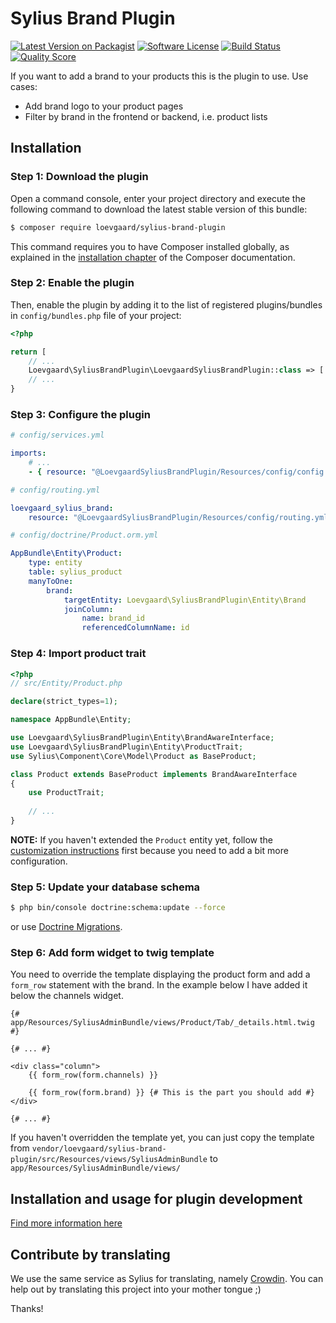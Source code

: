 # Sylius Brand Plugin

[![Latest Version on Packagist][ico-version]][link-packagist]
[![Software License][ico-license]](LICENSE)
[![Build Status][ico-travis]][link-travis]
[![Quality Score][ico-code-quality]][link-code-quality]

If you want to add a brand to your products this is the plugin to use. Use cases:
- Add brand logo to your product pages
- Filter by brand in the frontend or backend, i.e. product lists

## Installation

### Step 1: Download the plugin

Open a command console, enter your project directory and execute the following command to download the latest stable version of this bundle:

```bash
$ composer require loevgaard/sylius-brand-plugin
```

This command requires you to have Composer installed globally, as explained in the [installation chapter](https://getcomposer.org/doc/00-intro.md) of the Composer documentation.


### Step 2: Enable the plugin

Then, enable the plugin by adding it to the list of registered plugins/bundles
in `config/bundles.php` file of your project:

```php
<?php

return [
    // ...
    Loevgaard\SyliusBrandPlugin\LoevgaardSyliusBrandPlugin::class => ['all' => true],
    // ...
}
```

### Step 3: Configure the plugin

```yaml
# config/services.yml

imports:
    # ...
    - { resource: "@LoevgaardSyliusBrandPlugin/Resources/config/config.yml" }
```

```yaml
# config/routing.yml

loevgaard_sylius_brand:
    resource: "@LoevgaardSyliusBrandPlugin/Resources/config/routing.yml"
```

```yaml
# config/doctrine/Product.orm.yml

AppBundle\Entity\Product:
    type: entity
    table: sylius_product
    manyToOne:
        brand:
            targetEntity: Loevgaard\SyliusBrandPlugin\Entity\Brand
            joinColumn:
                name: brand_id
                referencedColumnName: id
```

### Step 4: Import product trait

```php
<?php
// src/Entity/Product.php

declare(strict_types=1);

namespace AppBundle\Entity;

use Loevgaard\SyliusBrandPlugin\Entity\BrandAwareInterface;
use Loevgaard\SyliusBrandPlugin\Entity\ProductTrait;
use Sylius\Component\Core\Model\Product as BaseProduct;

class Product extends BaseProduct implements BrandAwareInterface
{
    use ProductTrait;
    
    // ...
}
```

**NOTE:** If you haven't extended the `Product` entity yet, follow the [customization instructions](https://docs.sylius.com/en/1.2/customization/model.html) first because you need to add a bit more configuration.

### Step 5: Update your database schema
```bash
$ php bin/console doctrine:schema:update --force
```

or use [Doctrine Migrations](https://symfony.com/doc/master/bundles/DoctrineMigrationsBundle/index.html).

### Step 6: Add form widget to twig template
You need to override the template displaying the product form and add a `form_row` statement with the brand. In the example below I have added it below the channels widget.

```twig
{# app/Resources/SyliusAdminBundle/views/Product/Tab/_details.html.twig #}

{# ... #}

<div class="column">
    {{ form_row(form.channels) }}

    {{ form_row(form.brand) }} {# This is the part you should add #}
</div>

{# ... #}
```

If you haven't overridden the template yet, you can just copy the template from `vendor/loevgaard/sylius-brand-plugin/src/Resources/views/SyliusAdminBundle` to `app/Resources/SyliusAdminBundle/views/`

## Installation and usage for plugin development
[Find more information here](install-dev.md)

## Contribute by translating
We use the same service as Sylius for translating, namely [Crowdin](https://crowdin.com/project/sylius-brand-plugin). You can help out by translating this project into your mother tongue ;)

Thanks!

[ico-version]: https://img.shields.io/packagist/v/loevgaard/sylius-brand-plugin.svg?style=flat-square
[ico-license]: https://img.shields.io/badge/license-MIT-brightgreen.svg?style=flat-square
[ico-travis]: https://img.shields.io/travis/loevgaard/SyliusBrandPlugin/master.svg?style=flat-square
[ico-code-quality]: https://img.shields.io/scrutinizer/g/loevgaard/SyliusBrandPlugin.svg?style=flat-square

[link-packagist]: https://packagist.org/packages/loevgaard/sylius-brand-plugin
[link-travis]: https://travis-ci.org/loevgaard/SyliusBrandPlugin
[link-scrutinizer]: https://scrutinizer-ci.com/g/loevgaard/SyliusBrandPlugin/code-structure
[link-code-quality]: https://scrutinizer-ci.com/g/loevgaard/SyliusBrandPlugin